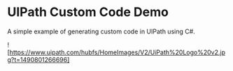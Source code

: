 # UIPath Custom Code Demo

A simple example of generating custom code in UIPath using C#.


![https://www.uipath.com/hubfs/HomeImages/V2/UiPath%20Logo%20v2.jpg?t=1490801266696]

